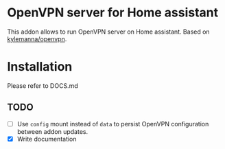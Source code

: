 # OpenVPN server for Home assistant

This addon allows to run OpenVPN server on Home assistant. Based on [kylemanna/openvpn](https://hub.docker.com/r/kylemanna/openvpn).

# Installation

Please refer to DOCS.md

## TODO

- [ ] Use `config` mount instead of `data` to persist OpenVPN configuration between addon updates.
- [x] Write documentation
